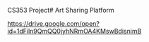 CS353 Project#
Art Sharing Platform

<url text="Proposal">https://drive.google.com/open?id=1dFiln9QmQQ0jyhNRmOA4KMswBdisnimB</url>
